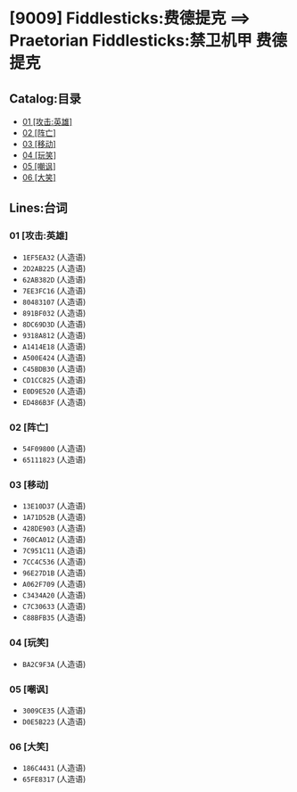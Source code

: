 # [9009] Fiddlesticks:费德提克 ==> Praetorian Fiddlesticks:禁卫机甲 费德提克
## Catalog:目录
* [01 [攻击:英雄]](#01-攻击英雄)
* [02 [阵亡]](#02-阵亡)
* [03 [移动]](#03-移动)
* [04 [玩笑]](#04-玩笑)
* [05 [嘲讽]](#05-嘲讽)
* [06 [大笑]](#06-大笑)
## Lines:台词
### **01 [攻击:英雄]**
- `1EF5EA32` (人造语)
- `2D2AB225` (人造语)
- `62AB382D` (人造语)
- `7EE3FC16` (人造语)
- `80483107` (人造语)
- `891BF032` (人造语)
- `8DC69D3D` (人造语)
- `9318A812` (人造语)
- `A1414E18` (人造语)
- `A500E424` (人造语)
- `C45BDB30` (人造语)
- `CD1CC825` (人造语)
- `E0D9E520` (人造语)
- `ED486B3F` (人造语)

### **02 [阵亡]**
- `54F09800` (人造语)
- `65111823` (人造语)

### **03 [移动]**
- `13E10D37` (人造语)
- `1A71D52B` (人造语)
- `428DE903` (人造语)
- `760CA012` (人造语)
- `7C951C11` (人造语)
- `7CC4C536` (人造语)
- `96E27D1B` (人造语)
- `A062F709` (人造语)
- `C3434A20` (人造语)
- `C7C30633` (人造语)
- `C88BFB35` (人造语)

### **04 [玩笑]**
- `BA2C9F3A` (人造语)

### **05 [嘲讽]**
- `3009CE35` (人造语)
- `D0E5B223` (人造语)

### **06 [大笑]**
- `186C4431` (人造语)
- `65FE8317` (人造语)